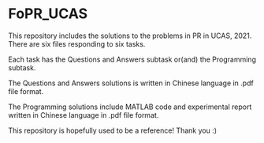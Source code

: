 # FoPR_UCAS
This repository includes the solutions to the problems in PR in UCAS, 2021. There are six files responding to six tasks.

Each task has the Questions and Answers subtask or(and) the Programming subtask.

The Questions and Answers solutions is written in Chinese language in .pdf file format.

The Programming solutions include MATLAB code and experimental report written in Chinese language in .pdf file format.

This repository is hopefully used to be a reference! Thank you :)
